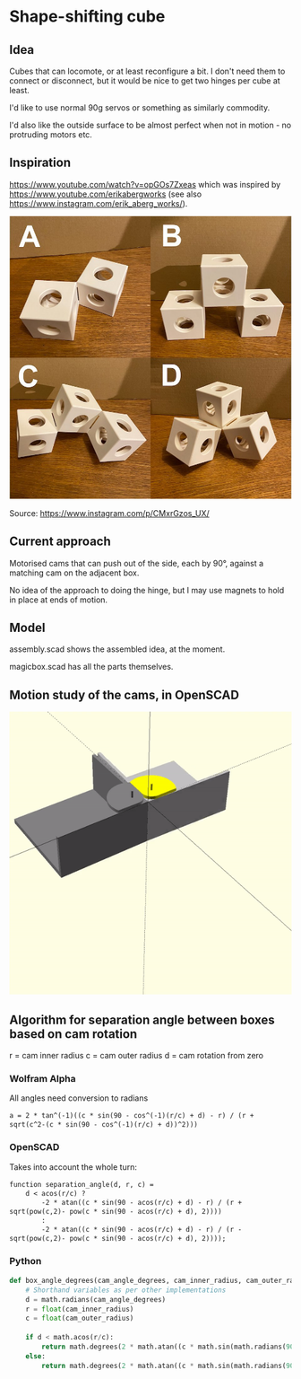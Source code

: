 # Shape-shifting cube

## Idea

Cubes that can locomote, or at least reconfigure a bit. I don't need them to
connect or disconnect, but it would be nice to get two hinges per cube at
least.

I'd like to use normal 90g servos or something as similarly commodity.

I'd also like the outside surface to be almost perfect when not in motion - no
protruding motors etc. 

## Inspiration

https://www.youtube.com/watch?v=opGOs7Zxeas which was inspired by
https://www.youtube.com/erikabergworks (see also
https://www.instagram.com/erik_aberg_works/).

![](configurations.jpg)

Source: https://www.instagram.com/p/CMxrGzos_UX/

## Current approach

Motorised cams that can push out of the side, each by 90°, against a matching
cam on the adjacent box.

No idea of the approach to doing the hinge, but I may use magnets to hold in
place at ends of motion.

## Model

assembly.scad shows the assembled idea, at the moment.

magicbox.scad has all the parts themselves.

## Motion study of the cams, in OpenSCAD

![](motion/motion_study.gif)

## Algorithm for separation angle between boxes based on cam rotation

r = cam inner radius
c = cam outer radius
d = cam rotation from zero

### Wolfram Alpha

All angles need conversion to radians

    a = 2 * tan^(-1)((c * sin(90 - cos^(-1)(r/c) + d) - r) / (r + sqrt(c^2-(c * sin(90 - cos^(-1)(r/c) + d))^2)))

### OpenSCAD

Takes into account the whole turn:

```OpenSCAD
function separation_angle(d, r, c) =
    d < acos(r/c) ?
        -2 * atan((c * sin(90 - acos(r/c) + d) - r) / (r + sqrt(pow(c,2)- pow(c * sin(90 - acos(r/c) + d), 2))))
        :
        -2 * atan((c * sin(90 - acos(r/c) + d) - r) / (r - sqrt(pow(c,2)- pow(c * sin(90 - acos(r/c) + d), 2))));
```

### Python

```python
def box_angle_degrees(cam_angle_degrees, cam_inner_radius, cam_outer_radius):
    # Shorthand variables as per other implementations
    d = math.radians(cam_angle_degrees)
    r = float(cam_inner_radius)
    c = float(cam_outer_radius)

    if d < math.acos(r/c):
        return math.degrees(2 * math.atan((c * math.sin(math.radians(90) - math.acos(r/c) + d) - r) / (r + math.sqrt(pow(c, 2) - pow(c * math.sin(math.radians(90) - math.acos(r/c) + d), 2)))))
    else:
        return math.degrees(2 * math.atan((c * math.sin(math.radians(90) - math.acos(r/c) + d) - r) / (r - math.sqrt(pow(c, 2) - pow(c * math.sin(math.radians(90) - math.acos(r/c) + d), 2)))))
```

